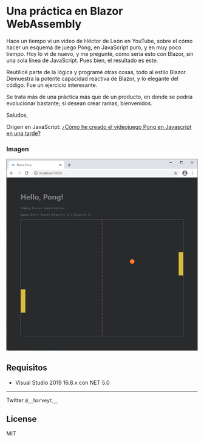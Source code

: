 # Una práctica en Blazor WebAssembly
Hace un tiempo vi un video de Héctor de León en YouTube, sobre el cómo hacer un esquema de juego Pong, en JavaScript puro, y en muy poco tiempo. Hoy lo vi de nuevo, y me pregunté, cómo sería esto con Blazor, sin una sola línea de JavaScript. Pues bien, el resultado es este.

Reutilicé parte de la lógica y programé otras cosas, todo al estilo Blazor. Demuestra la potente capacidad reactiva de Blazor, y lo elegante del código. Fue un ejercicio interesante.

Se trata más de una práctica más que de un producto, en donde se podría evolucionar bastante; si desean crear ramas, bienvenidos.

Saludos, 

Origen en JavaScript:
[¿Cómo he creado el videojuego Pong en Javascript en una tarde?](https://youtu.be/gRkYtMpd0AY)

### Imagen
![Mock](https://github.com/harveytriana/BlazorGamePractice/blob/master/Screens/1.png)

## Requisitos

  - Visual Studio 2019 16.8.x con NET 5.0
 
___
Twitter ```@__harveyt__```

License
----

MIT
